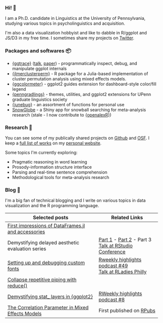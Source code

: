 ### Hi! 👋

I am a Ph.D. candidate in Linguistics at the University of Pennsylvania, studying various topics in psycholinguistics and acquisition.

I'm also a data visualization hobbyist and like to dabble in R/ggplot and JS/D3 in my free time. I sometimes share my projects on [Twitter](https://twitter.com/yjunechoe).

### Packages and softwares 📦

- [{ggtrace}](https://github.com/yjunechoe/ggtrace) ([talk](https://www.rstudio.com/conference/2022/talks/cracking-open-ggplot-internals-ggtrace/), [paper](https://yjunechoe.github.io/static/papers/Choe_2022_SublayerGG.pdf)) - programmatically inspect, debug, and manipulate ggplot internals
- [{jlmerclusterperm}](https://github.com/yjunechoe/jlmerclusterperm) - R package for a Julia-based implementation of cluster permutation analysis using mixed effects models.
- [{ggcolormeter}](https://github.com/yjunechoe/ggcolormeter) - ggplot2 guides extension for dashboard-style color/fill legend
- [{penngradlings}](https://github.com/yjunechoe/penngradlings) - themes, utilities, and ggplot2 extensions for UPenn graduate linguistics society
- [{junebug}](https://github.com/yjunechoe/junebug) - an assortment of functions for personal use
- [SnowGlobe](https://github.com/yjunechoe/Snowglobe) - a Shiny app for snowball searching for meta-analysis research (stale - I now contribute to [{openalexR}](https://github.com/ropensci/openalexR))

### Research 🔬

You can see some of my publically shared projects on [Github](https://github.com/yjunechoe) and [OSF](https://osf.io/72vrb/). I keep a [full list of works](https://yjunechoe.github.io/research.html) on my [personal website](https://yjunechoe.github.io).

Some topics I'm currently exploring:

- Pragmatic reasoning in word learning
- Prosody-information structure interface
- Parsing and real-time sentence comprehension
- Methodological tools for meta-analysis research

### Blog 📝

I'm a big fan of technical blogging and I write on various topics in data visualization and the R programming language.

| Selected posts                                                                                                                             | Related Links                                                                                                                                                                                     |
|----------------------------------------------------------------------------------------------------------------------------------|---------------------------------------------------------------------------------------------------------------------------------------------------------------------------------------------------|
| [First impressions of DataFrames.jl and accessories](https://yjunechoe.github.io/posts/2022-11-13-dataframes-jl-and-accessories/) |                                                                                                                                                                                                   |
| Demystifying delayed aesthetic evaluation series        |        [Part 1](https://yjunechoe.github.io/posts/2022-03-10-ggplot2-delayed-aes-1/) -   [Part 2](https://yjunechoe.github.io/posts/2022-07-06-ggplot2-delayed-aes-2/)  - Part 3  <br> [Talk at RStudio Conference](https://www.youtube.com/watch?v=dUBnitXf5mk)             |
| [Setting up and debugging custom fonts](https://yjunechoe.github.io/posts/2021-06-24-setting-up-and-debugging-custom-fonts/)     | [Rweekly highlights podcast #49](https://share.fireside.fm/episode/87RSVeFz+alD0Og1X?t=247) <br> [Talk at RLadies Philly](https://youtu.be/guzjt7xh2Cw?t=3787)  |
| [Collapse repetitive piping with reduce()](https://yjunechoe.github.io/posts/2020-12-13-collapse-repetitive-piping-with-reduce/) |                                                                                                                                                                                                   |
| [Demystifying stat_ layers in {ggplot2}](https://yjunechoe.github.io/posts/2020-09-26-demystifying-stat-layers-ggplot2/)         | [RWeekly highlights podcast #8](https://rweekly.fireside.fm/8?t=251)                                                                                                                              |
| [The Correlation Parameter in Mixed Effects Models](https://yjunechoe.github.io/posts/2020-06-07-correlation-parameter-mem/)     | First published on [RPubs](https://rpubs.com/yjunechoe/correlationsLMEM)                                                                                                                          |


<a rel="me" href="https://fosstodon.org/@yjunechoe"></a>
